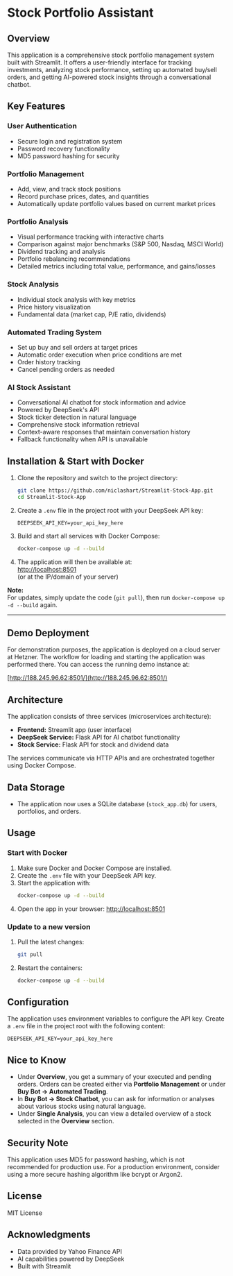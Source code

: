 # Stock Portfolio Assistant

## Overview
This application is a comprehensive stock portfolio management system built with Streamlit. It offers a user-friendly interface for tracking investments, analyzing stock performance, setting up automated buy/sell orders, and getting AI-powered stock insights through a conversational chatbot.

## Key Features

### User Authentication
- Secure login and registration system
- Password recovery functionality
- MD5 password hashing for security

### Portfolio Management
- Add, view, and track stock positions
- Record purchase prices, dates, and quantities
- Automatically update portfolio values based on current market prices

### Portfolio Analysis
- Visual performance tracking with interactive charts
- Comparison against major benchmarks (S&P 500, Nasdaq, MSCI World)
- Dividend tracking and analysis
- Portfolio rebalancing recommendations
- Detailed metrics including total value, performance, and gains/losses

### Stock Analysis
- Individual stock analysis with key metrics
- Price history visualization
- Fundamental data (market cap, P/E ratio, dividends)

### Automated Trading System
- Set up buy and sell orders at target prices
- Automatic order execution when price conditions are met
- Order history tracking
- Cancel pending orders as needed

### AI Stock Assistant
- Conversational AI chatbot for stock information and advice
- Powered by DeepSeek's API
- Stock ticker detection in natural language
- Comprehensive stock information retrieval
- Context-aware responses that maintain conversation history
- Fallback functionality when API is unavailable



## Installation & Start with Docker

1. Clone the repository and switch to the project directory:
   ```bash
   git clone https://github.com/niclashart/Streamlit-Stock-App.git
   cd Streamlit-Stock-App
   ```

2. Create a `.env` file in the project root with your DeepSeek API key:
   ```
   DEEPSEEK_API_KEY=your_api_key_here
   ```

3. Build and start all services with Docker Compose:
   ```bash
   docker-compose up -d --build
   ```

4. The application will then be available at:  
   [http://localhost:8501](http://localhost:8501)  
   (or at the IP/domain of your server)


**Note:**  
For updates, simply update the code (`git pull`), then run `docker-compose up -d --build` again.

---

## Demo Deployment

For demonstration purposes, the application is deployed on a cloud server at Hetzner. The workflow for loading and starting the application was performed there. You can access the running demo instance at:

[http://188.245.96.62:8501/](http://188.245.96.62:8501/)



## Architecture

The application consists of three services (microservices architecture):

- **Frontend:** Streamlit app (user interface)
- **DeepSeek Service:** Flask API for AI chatbot functionality
- **Stock Service:** Flask API for stock and dividend data

The services communicate via HTTP APIs and are orchestrated together using Docker Compose.

## Data Storage

- The application now uses a SQLite database (`stock_app.db`) for users, portfolios, and orders.



## Usage

### Start with Docker

1. Make sure Docker and Docker Compose are installed.
2. Create the `.env` file with your DeepSeek API key.
3. Start the application with:
   ```bash
   docker-compose up -d --build
   ```
4. Open the app in your browser: [http://localhost:8501](http://localhost:8501)

### Update to a new version

1. Pull the latest changes:
   ```bash
   git pull
   ```
2. Restart the containers:
   ```bash
   docker-compose up -d --build
   ```




## Configuration

The application uses environment variables to configure the API key. Create a `.env` file in the project root with the following content:
```
DEEPSEEK_API_KEY=your_api_key_here
```


## Nice to Know

- Under **Overview**, you get a summary of your executed and pending orders. Orders can be created either via **Portfolio Management** or under **Buy Bot -> Automated Trading**.
- In **Buy Bot -> Stock Chatbot**, you can ask for information or analyses about various stocks using natural language.
- Under **Single Analysis**, you can view a detailed overview of a stock selected in the **Overview** section.


## Security Note

This application uses MD5 for password hashing, which is not recommended for production use. For a production environment, consider using a more secure hashing algorithm like bcrypt or Argon2.

## License

MIT License

## Acknowledgments

- Data provided by Yahoo Finance API
- AI capabilities powered by DeepSeek
- Built with Streamlit
